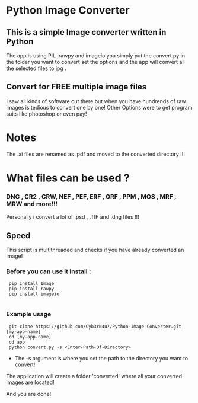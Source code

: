 # Python Image Converter


## This is a simple Image converter written in Python
The app is using PIL ,rawpy and imageio you simply put the convert.py in the folder you want to convert set the options 
and the app will convert all the selected files to jpg . 

## Convert for FREE multiple image files
I saw all kinds of software out there but when you have hundrends of raw images is tedious to convert 
one by one! Other Options were to get program suits like photoshop or even pay! 
# Notes
The .ai files are renamed as .pdf and moved to the converted directory !!! 


# What files can be used ?
### DNG , CR2 , CRW, NEF , PEF, ERF , ORF , PPM , MOS , MRF , MRW and more!!!
Personally i convert a lot of .psd , .TIF and .dng files !!! 
## Speed
This script is multithreaded and checks if you have already converted an image!
### Before you can use it Install :
```
 pip install Image 
 pip install rawpy
 pip install imageio 
 
```
### Example usage

```
 git clone https://github.com/Cyb3rN4u7/Python-Image-Converter.git [my-app-name]
 cd [my-app-name]
 cd app
 python convert.py -s <Enter-Path-Of-Directory>
```
* The -s argument is where you set the path to the directory you want to convert! 

The application will create a folder 'converted' where all your converted images are located!

And you are done! 


